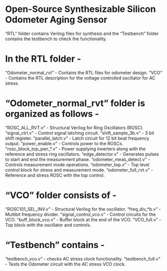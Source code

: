 # Open-Source Synthesizable Silicon Odometer Aging Sensor
“RTL” folder contains Verilog files for synthesis and the “Testbench” folder contains the testbench to check the functionality.

# In the RTL folder - 
“Odometer_normal_rvt” - Contains the RTL files for odometer design.
“VCO” - Contains the RTL description for the voltage controlled oscillator for AC stress. 

# “Odometer_normal_rvt” folder is organized as follows - 
“ROSC_ALL_RVT.v” - Structural Verilog for Ring Oscillators (ROSC).
“signal_ctrl.v” - Control signal latching circuit.
“shift_sample_3b.v” - 3 bit shift register.
“parallel_latch.v” - Latch circuit for 12 bit beat frequency output.
“power_enable.v” - Controls power to the ROSCs.
"rosc_block_top_pwr_*.v" - Power supplying inverters along with the reference and stress ring oscillators.
“edge_detector.v” - Generates pulses to start and end the measurement phase.
“odometer_meas_detect.v” - Controls measurement mode operations.
“odometer_top.v” - Top level control block for stress and measurement mode.
“odometer_full_rvt.v” - Reference and stress ROSC with the top control.

# “VCO” folder consists of -
“ROSC101_SEL_INV.v” - Structural Verilog for the oscillator.
“freq_div_*b.v” - Multibit frequency divider.
“signal_control_vco.v” - Control circuits for the VCO.
“buff_block_vco.v” - Buffer block at the end of the VCO.
“VCO_full.v” - Top block with the oscillator and controls.

# “Testbench” contains -
“testbench_vco.v” - checks AC stress clock functionality.
“testbench_full.v” - Tests the Odometer circuit with the AC stress VCO clock.

